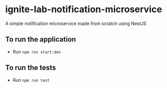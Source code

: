 # ignite-lab-notification-microservice
A simple notification microservice made from scratch using NestJS
## To run the application
- Run `npm run start:dev`
## To run the tests
- Run `npm run test`
